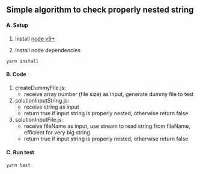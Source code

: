 ## Simple algorithm to check properly nested string

#### A. Setup

1. Install [node v9+](https://nodejs.org/en/download/)

2. Install node dependencies

```
yarn install
```

#### B. Code
1. createDummyFile.js:
   - receive array number (file size) as input, generate dummy file to test
2. solutionInputString.js:
   - receive string as input
   - return true if input string is properly nested, otherwise return false
3. solutionInputFile.js:
   - receive fileName as input, use stream to read string from fileName, efficient for very big string
   - return true if input string is properly nested, otherwise return false

#### C. Run test

```
yarn test
```
